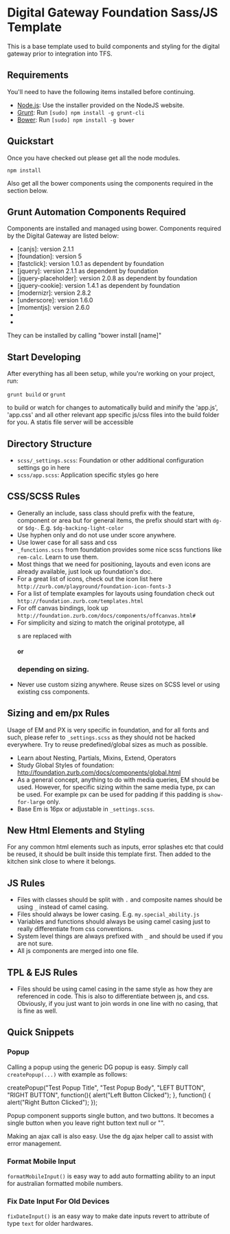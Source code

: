 # Digital Gateway Foundation Sass/JS Template

This is a base template used to build components and styling for the digital gateway prior to integration into TFS.

## Requirements

You'll need to have the following items installed before continuing.

  * [Node.js](http://nodejs.org): Use the installer provided on the NodeJS website.
  * [Grunt](http://gruntjs.com/): Run `[sudo] npm install -g grunt-cli`
  * [Bower](http://bower.io): Run `[sudo] npm install -g bower`

## Quickstart

Once you have checked out please get all the node modules.

`npm install`

Also get all the bower components using the components required in the section below.

## Grunt Automation Components Required

Components are installed and managed using bower. Components required by the Digital Gateway are listed below:

 * [canjs]: version 2.1.1
 * [foundation]: version 5
 * [fastclick]: version 1.0.1 as dependent by foundation
 * [jquery]: version 2.1.1 as dependent by foundation
 * [jquery-placeholder]: version 2.0.8 as dependent by foundation
 * [jquery-cookie]: version 1.4.1 as dependent by foundation
 * [modernizr]: version 2.8.2
 * [underscore]: version 1.6.0
 * [momentjs]: version 2.6.0
 * [autoNumeric]: 1.9.22
 * [requirejs]: 2.1.11
 
They can be installed by calling "bower install [name]"
 
## Start Developing

After everything has all been setup, while you're working on your project, run:

`grunt build` or `grunt`

to build or watch for changes to automatically build and minify the 'app.js', 'app.css' and all other relevant app specific js/css files into the build folder for you. A statis file server will be accessible 

## Directory Structure

  * `scss/_settings.scss`: Foundation or other additional configuration settings go in here
  * `scss/app.scss`: Application specific styles go here

## CSS/SCSS Rules

  * Generally an include, sass class should prefix with the feature, component or area but
    for general items, the prefix should start with `dg-` or `$dg-`. E.g. `$dg-backing-light-color`
  * Use hyphen only and do not use under score anywhere.
  * Use lower case for all sass and css
  * `_functions.scss` from foundation provides some nice scss functions like `rem-calc`. Learn to use them.
  * Most things that we need for positioning, layouts and even icons are already available, just look up foundation's doc.
  * For a great list of icons, check out the icon list here `http://zurb.com/playground/foundation-icon-fonts-3`
  * For a list of template examples for layouts using foundation check out `http://foundation.zurb.com/templates.html`
  * For off canvas bindings, look up `http://foundation.zurb.com/docs/components/offcanvas.html#`
  * For simplicity and sizing to match the original prototype, all <p>s are replaced with <h4> or <h3> depending on sizing. 
  * Never use custom sizing anywhere. Reuse sizes on SCSS level or using existing css components.

## Sizing and em/px Rules
  
Usage of EM and PX is very specific in foundation, and for all fonts and such, please refer to `_settings.scss` as they should not be hacked everywhere. Try to reuse predefined/global sizes as much as possible.

  * Learn about Nesting, Partials, Mixins, Extend, Operators
  * Study Global Styles of foundation: http://foundation.zurb.com/docs/components/global.html
  * As a general concept, anything to do with media queries, EM should be used. However, for specific sizing within the same media type, px can be used. For example px can be used for padding if this padding is `show-for-large` only.
  * Base Em is 16px or adjustable in `_settings.scss`.

## New Html Elements and Styling

For any common html elements such as inputs, error splashes etc that could be reused, it should be built inside this template first. Then added to the kitchen sink close to where it belongs.

## JS Rules

  * Files with classes should be split with `.` and composite names should be using `_` instead of camel casing.
  * Files should always be lower casing. E.g. `my.special_ability.js`
  * Variables and functions should always be using camel casing just to really differentiate from css conventions.
  * System level things are always prefixed with `_` and should be used if you are not sure.
  * All js components are merged into one file.

## TPL & EJS Rules

  * Files should be using camel casing in the same style as how they are referenced in code. This is also to differentiate between js, and css. Obviously, if you just want to join words in one line with no casing, that is fine as well.

## Quick Snippets

### Popup

Calling a popup using the generic DG popup is easy. Simply call `createPopup(...)` with example as follows:

  createPopup("Test Popup Title", "Test Popup Body", "LEFT BUTTON", "RIGHT BUTTON", function(){
      alert("Left Button Clicked");
  }, function() {
      alert("Right Button Clicked");
  });

Popup component supports single button, and two buttons. It becomes a single button when you leave right button text null or "".

Making an ajax call is also easy. Use the dg ajax helper call to assist with error management.

### Format Mobile Input

`formatMobileInput()` is easy way to add auto formatting ability to an input for australian formatted mobile numbers.

### Fix Date Input For Old Devices

`fixDateInput()` is an easy way to make date inputs revert to attribute of type `text` for older hardwares.
